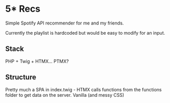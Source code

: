 # 5* Recs

Simple Spotify API recommender for me and my friends. 

Currently the playlist is hardcoded but would be easy to modify for an input. 

## Stack

PHP + Twig + HTMX... PTMX? 

## Structure

Pretty much a SPA in index.twig - HTMX calls functions from the functions folder to get data on the server. Vanilla (and messy CSS)